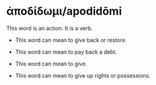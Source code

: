 # ἀποδίδωμι/apodidōmi

This word is an action. It is a verb. 

* This word can mean to give back or restore.

* This word can mean to pay back a debt.

* This word can mean to give.

* This word can mean to give up rights or possessions.
